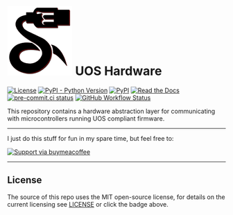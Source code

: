 # ![NullTek Documentation](https://raw.githubusercontent.com/CreatingNull/NullTek-Assets/main/img/uos/UOSLogoSmall.png) UOS Hardware

[![License](https://img.shields.io/:license-mit-blue.svg)](https://github.com/CreatingNull/UOS-Hardware/blob/main/LICENSE.md)
[![PyPI - Python Version](https://img.shields.io/pypi/pyversions/uos-hardware?logo=python&logoColor=white)](https://pypi.org/project/uos-hardware/)
[![PyPI](https://img.shields.io/pypi/v/uos-hardware?logo=pypi&logoColor=white)](https://pypi.org/project/uos-hardware/#history)
[![Read the Docs](https://img.shields.io/readthedocs/uos-hardware?logo=readthedocs)](https://uos-hardware.nulltek.xyz)
[![pre-commit.ci status](https://results.pre-commit.ci/badge/github/CreatingNull/UOS-Hardware/main.svg)](https://results.pre-commit.ci/latest/github/CreatingNull/UOS-Hardware/main)
[![GitHub Workflow Status](https://img.shields.io/github/actions/workflow/status/CreatingNull/uos-hardware/run-tests.yaml?branch=main&label=tests&logo=github)](https://github.com/CreatingNull/UOS-Hardware/actions/workflows/run-tests.yaml)

This repository contains a hardware abstraction layer for communicating with microcontrollers running UOS compliant firmware.

---

I just do this stuff for fun in my spare time, but feel free to:

[![Support via buymeacoffee](https://www.buymeacoffee.com/assets/img/custom_images/orange_img.png)](https://www.buymeacoffee.com/nulltek)

---

## License

The source of this repo uses the MIT open-source license, for details on the current licensing see [LICENSE](https://github.com/CreatingNull/UOS-Hardware/blob/main/LICENSE.md) or click the badge above.
